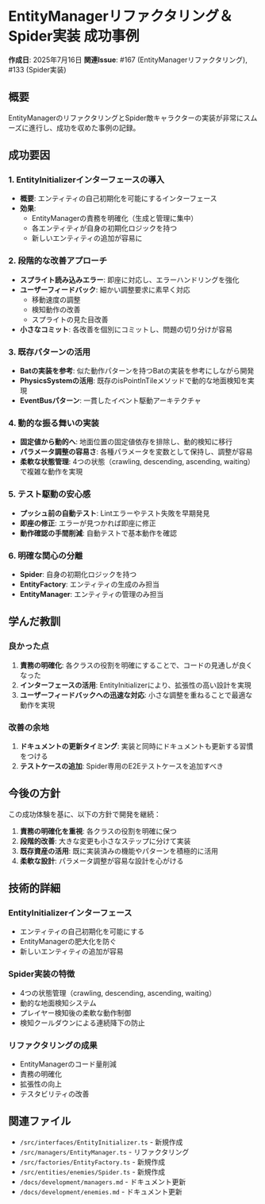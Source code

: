 # EntityManagerリファクタリング＆Spider実装 成功事例

**作成日**: 2025年7月16日
**関連Issue**: #167 (EntityManagerリファクタリング), #133 (Spider実装)

## 概要

EntityManagerのリファクタリングとSpider敵キャラクターの実装が非常にスムーズに進行し、成功を収めた事例の記録。

## 成功要因

### 1. EntityInitializerインターフェースの導入
- **概要**: エンティティの自己初期化を可能にするインターフェース
- **効果**: 
  - EntityManagerの責務を明確化（生成と管理に集中）
  - 各エンティティが自身の初期化ロジックを持つ
  - 新しいエンティティの追加が容易に

### 2. 段階的な改善アプローチ
- **スプライト読み込みエラー**: 即座に対応し、エラーハンドリングを強化
- **ユーザーフィードバック**: 細かい調整要求に素早く対応
  - 移動速度の調整
  - 検知動作の改善
  - スプライトの見た目改善
- **小さなコミット**: 各改善を個別にコミットし、問題の切り分けが容易

### 3. 既存パターンの活用
- **Batの実装を参考**: 似た動作パターンを持つBatの実装を参考にしながら開発
- **PhysicsSystemの活用**: 既存のisPointInTileメソッドで動的な地面検知を実現
- **EventBusパターン**: 一貫したイベント駆動アーキテクチャ

### 4. 動的な振る舞いの実装
- **固定値から動的へ**: 地面位置の固定値依存を排除し、動的検知に移行
- **パラメータ調整の容易さ**: 各種パラメータを変数として保持し、調整が容易
- **柔軟な状態管理**: 4つの状態（crawling, descending, ascending, waiting）で複雑な動作を実現

### 5. テスト駆動の安心感
- **プッシュ前の自動テスト**: Lintエラーやテスト失敗を早期発見
- **即座の修正**: エラーが見つかれば即座に修正
- **動作確認の手間削減**: 自動テストで基本動作を確認

### 6. 明確な関心の分離
- **Spider**: 自身の初期化ロジックを持つ
- **EntityFactory**: エンティティの生成のみ担当
- **EntityManager**: エンティティの管理のみ担当

## 学んだ教訓

### 良かった点
1. **責務の明確化**: 各クラスの役割を明確にすることで、コードの見通しが良くなった
2. **インターフェースの活用**: EntityInitializerにより、拡張性の高い設計を実現
3. **ユーザーフィードバックへの迅速な対応**: 小さな調整を重ねることで最適な動作を実現

### 改善の余地
1. **ドキュメントの更新タイミング**: 実装と同時にドキュメントも更新する習慣をつける
2. **テストケースの追加**: Spider専用のE2Eテストケースを追加すべき

## 今後の方針

この成功体験を基に、以下の方針で開発を継続：

1. **責務の明確化を重視**: 各クラスの役割を明確に保つ
2. **段階的改善**: 大きな変更も小さなステップに分けて実装
3. **既存資産の活用**: 既に実装済みの機能やパターンを積極的に活用
4. **柔軟な設計**: パラメータ調整が容易な設計を心がける

## 技術的詳細

### EntityInitializerインターフェース
- エンティティの自己初期化を可能にする
- EntityManagerの肥大化を防ぐ
- 新しいエンティティの追加が容易

### Spider実装の特徴
- 4つの状態管理（crawling, descending, ascending, waiting）
- 動的な地面検知システム
- プレイヤー検知後の柔軟な動作制御
- 検知クールダウンによる連続降下の防止

### リファクタリングの成果
- EntityManagerのコード量削減
- 責務の明確化
- 拡張性の向上
- テスタビリティの改善

## 関連ファイル
- `/src/interfaces/EntityInitializer.ts` - 新規作成
- `/src/managers/EntityManager.ts` - リファクタリング
- `/src/factories/EntityFactory.ts` - 新規作成
- `/src/entities/enemies/Spider.ts` - 新規作成
- `/docs/development/managers.md` - ドキュメント更新
- `/docs/development/enemies.md` - ドキュメント更新